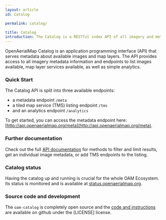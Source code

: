```yaml
---
layout: article
id: Catalog

permalink: catalog/

title: Catalog
introduction: The Catalog is a RESTful index API of all imagery and metadata available within the OAM system.
---
```


OpenAerialMap Catalog is an application programming interface (API) that serves metadata about available images and map layers. The API provides access to all imagery metadata information and endpoints to list images available, map layer services available, as well as simple analytics.

### Quick Start
The Catalog API is split into three available endpoints:

- a metadata endpoint `/meta`
- a tiled map service (TMS) listing endpoint `/tms`
- and an analytics endpoint `/analytics`

To get started, you can access the metadata endpoint here: [http://api.openaerialmap.org/meta](http://api.openaerialmap.org/meta). 

### Further documentation 
Check out the full [API documentation](http://hotosm.github.io/oam-catalog/) for methods to filter and limit results, get an individual image metadata, or add TMS endpoints to the listing.

### Catalog status
Having the catalog up and running is crucial for the whole OAM Ecosystem. Its status is monitored and is available at [status.openaerialmap.org](http://status.openaerialmap.org).

### Source code and development
The `oam-catalog` is completely open source and the [code and instructions](https://github.com/hotosm/oam-catalog) are available on github under the [LICENSE] license.
